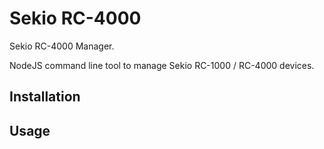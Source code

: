 # Sekio RC-4000

Sekio RC-4000 Manager.

NodeJS command line tool to manage Sekio RC-1000 / RC-4000 devices.

## Installation

## Usage

